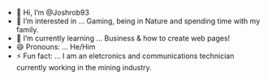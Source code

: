 - 👋 Hi, I’m @Joshrob93
- 👀 I’m interested in ... Gaming, being in Nature and spending time with my family.
- 🌱 I’m currently learning ... Business & how to create web pages!
- 😄 Pronouns: ... He/Him
- ⚡ Fun fact: ... I am an eletcronics and communications technician currently working in the mining industry.

